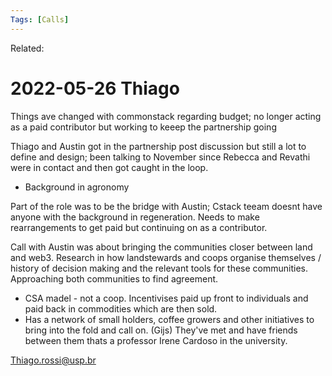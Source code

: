 ```yaml
---
Tags: [Calls]
---
```

Related:
# 2022-05-26 Thiago

Things ave changed with commonstack regarding budget; no longer acting as a paid contributor but working to keeep the partnership going

Thiago and Austin got in the partnership post discussion but still a lot to define and design; been talking to November since Rebecca and Revathi were in contact and then got caught in the loop.

- Background in agronomy

Part of the role was to be the bridge with Austin; Cstack teeam doesnt have anyone with the background in regeneration. Needs to make rearrangements to get paid but continuing on as a contributor. 

Call with Austin was about bringing the communities closer between land and web3. Research in how landstewards and coops organise themselves / history of decision making and the relevant tools for these communities. Approaching both communities to find agreement. 

- CSA madel - not a coop. Incentivises paid up front to individuals and paid back in commodities which are then sold. 
- Has a network of small holders, coffee growers and other initiatives to bring into the fold and call on. (Gijs) They've met and have friends between them thats a professor Irene Cardoso in the university. 

Thiago.rossi@usp.br